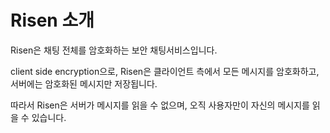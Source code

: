 # Risen 소개

Risen은 채팅 전체를 암호화하는 보안 채팅서비스입니다.

client side encryption으로,
Risen은 클라이언트 측에서 모든 메시지를 암호화하고, 서버에는 암호화된 메시지만 저장됩니다.

따라서 Risen은 서버가 메시지를 읽을 수 없으며, 오직 사용자만이 자신의 메시지를 읽을 수 있습니다.
